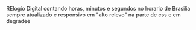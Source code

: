 RElogio Digital contando horas, minutos e segundos no horario de Brasilia sempre atualizado e responsivo em "alto relevo" na parte de css e em degradee
